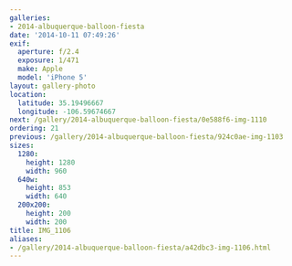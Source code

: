 ```yaml
---
galleries:
- 2014-albuquerque-balloon-fiesta
date: '2014-10-11 07:49:26'
exif:
  aperture: f/2.4
  exposure: 1/471
  make: Apple
  model: 'iPhone 5'
layout: gallery-photo
location:
  latitude: 35.19496667
  longitude: -106.59674667
next: /gallery/2014-albuquerque-balloon-fiesta/0e588f6-img-1110
ordering: 21
previous: /gallery/2014-albuquerque-balloon-fiesta/924c0ae-img-1103
sizes:
  1280:
    height: 1280
    width: 960
  640w:
    height: 853
    width: 640
  200x200:
    height: 200
    width: 200
title: IMG_1106
aliases:
- /gallery/2014-albuquerque-balloon-fiesta/a42dbc3-img-1106.html
---
```

